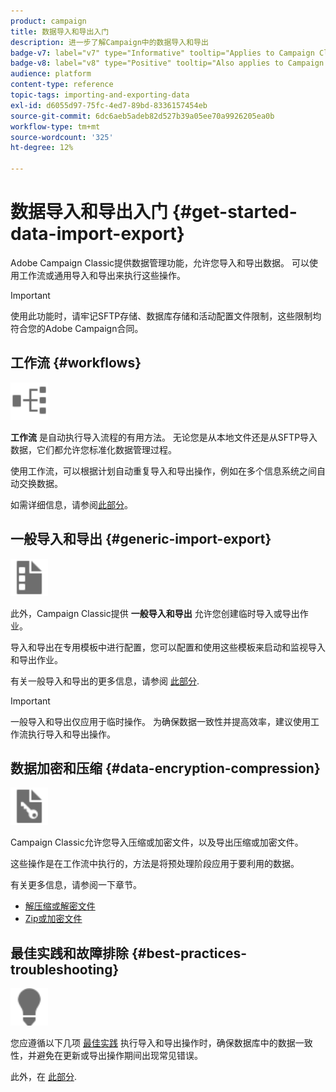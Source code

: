 ```yaml
---
product: campaign
title: 数据导入和导出入门
description: 进一步了解Campaign中的数据导入和导出
badge-v7: label="v7" type="Informative" tooltip="Applies to Campaign Classic v7"
badge-v8: label="v8" type="Positive" tooltip="Also applies to Campaign v8"
audience: platform
content-type: reference
topic-tags: importing-and-exporting-data
exl-id: d6055d97-75fc-4ed7-89bd-8336157454eb
source-git-commit: 6dc6aeb5adeb82d527b39a05ee70a9926205ea0b
workflow-type: tm+mt
source-wordcount: '325'
ht-degree: 12%

---
```


# 数据导入和导出入门 {#get-started-data-import-export}



Adobe Campaign Classic提供数据管理功能，允许您导入和导出数据。 可以使用工作流或通用导入和导出来执行这些操作。

>[!IMPORTANT]
>
>使用此功能时，请牢记SFTP存储、数据库存储和活动配置文件限制，这些限制均符合您的Adobe Campaign合同。

## 工作流 {#workflows}

<img src="assets/do-not-localize/icon_workflows.svg" width="60px">

**工作流** 是自动执行导入流程的有用方法。 无论您是从本地文件还是从SFTP导入数据，它们都允许您标准化数据管理过程。

使用工作流，可以根据计划自动重复导入和导出操作，例如在多个信息系统之间自动交换数据。

如需详细信息，请参阅[此部分](../../platform/using/import-export-workflows.md)。

## 一般导入和导出 {#generic-import-export}

<img src="assets/do-not-localize/icon_templates.svg" width="60px">

此外，Campaign Classic提供 **一般导入和导出** 允许您创建临时导入或导出作业。

导入和导出在专用模板中进行配置，您可以配置和使用这些模板来启动和监视导入和导出作业。

有关一般导入和导出的更多信息，请参阅 [此部分](../../platform/using/about-generic-imports-exports.md).

>[!IMPORTANT]
>一般导入和导出仅应用于临时操作。 为确保数据一致性并提高效率，建议使用工作流执行导入和导出操作。

## 数据加密和压缩 {#data-encryption-compression}

<img src="assets/do-not-localize/icon_encrypt.svg" width="60px">

Campaign Classic允许您导入压缩或加密文件，以及导出压缩或加密文件。

这些操作是在工作流中执行的，方法是将预处理阶段应用于要利用的数据。

有关更多信息，请参阅一下章节。

* [解压缩或解密文件](../../platform/using/unzip-decrypt.md)
* [Zip或加密文件](../../platform/using/zip-encrypt.md)

## 最佳实践和故障排除 {#best-practices-troubleshooting}

<img src="assets/do-not-localize/icon_bestpractices.svg" width="60px">

您应遵循以下几项 [最佳实践](../../platform/using/import-export-best-practices.md) 执行导入和导出操作时，确保数据库中的数据一致性，并避免在更新或导出操作期间出现常见错误。

此外，在 [此部分](../../platform/using/sftp-server-usage.md).

